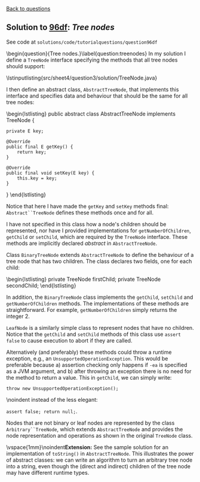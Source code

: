[Back to questions](../README.md)

## Solution to [96df](../questions/96df): *Tree nodes*

See code at `solutions/code/tutorialquestions/question96df`

\begin{question}{Tree nodes.}\label{question:treenodes}
In my solution I define a `TreeNode` interface specifying the methods that all tree nodes should support:

\lstinputlisting{src/sheet4/question3/solution/TreeNode.java}

I then define an abstract class, `AbstractTreeNode`, that implements this interface and specifies
data and behaviour that should be the same for all tree nodes:

\begin{lstlisting}
public abstract class AbstractTreeNode<E> implements TreeNode<E> {

	private E key;
	
	@Override
	public final E getKey() {
		return key;
	}
	
	@Override
	public final void setKey(E key) {
		this.key = key;
	}
}
\end{lstlisting}

Notice that here I have made the `getKey` and `setKey` methods final: `Abstract``TreeNode`
defines these methods once and for all.

I have not specified in this class how a node's children should be represented, nor have I provided implementations for
`getNumberOfChildren`, `getChild` or `setChild`, which are required by the `TreeNode`
interface.  These methods are implicitly declared *abstract* in `AbstractTreeNode`.

Class `BinaryTreeNode` extends `AbstractTreeNode` to define the behaviour of a tree node that has
two children.  The class declares two fields, one for each child:

\begin{lstlisting}
private TreeNode<E> firstChild;
private TreeNode<E> secondChild;
\end{lstlisting}

In addition, the `BinaryTreeNode` class implements the `getChild`, `setChild` and `getNumberOfChildren` methods.  The implementations
of these methods are straightforward.  For example, `getNumberOfChildren` simply returns the integer 2.

`LeafNode` is a similarly simple class to represent nodes that have no children.  Notice that the `getChild`
and `setChild` methods of this class use `assert false` to cause execution to abort if they are called.

Alternatively (and preferably) these methods could throw a runtime exception, e.g., an `UnsupportedOperationException`.
This would be preferable because a) assertion checking only happens if `-ea` is specified as a JVM argument, and b)
after throwing an exception there is no need for the method to return a value.  This in `getChild`, we can simply write:

`throw new UnsupportedOperationException();`

\noindent instead of the less elegant:

`assert false; return null;`.

Nodes that are not binary or leaf nodes are represented by the class `Arbitrary``TreeNode`, which extends `AbstractTreeNode`
and provides the node representation and operations as shown in the original `TreeNode` class.	

\vspace{1mm}\noindent**Extension:**  See the sample solution for an implementation of `toString()` in `AbstractTreeNode`.
This illustrates the power of abstract classes: we can write an algorithm to turn an arbitrary tree node into a string, even though the (direct and indirect)
children of the tree node may have different runtime types.

